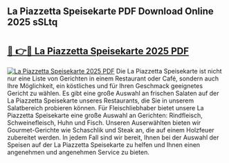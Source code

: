 ## La Piazzetta Speisekarte PDF Download Online 2025 sSLtq

# <h2><a href="http://gc9at6.nevu.top/?p=La+Piazzetta+Speisekarte">🔗 👉🔴 La Piazzetta Speisekarte 2025 PDF</a></h2>

[![La Piazzetta Speisekarte 2025 PDF](https://i.imgur.com/dBaPXMq.png)](http://gc9at6.nevu.top/?p=La+Piazzetta+Speisekarte)
Die La Piazzetta Speisekarte ist nicht nur eine Liste von Gerichten in einem Restaurant oder Café, sondern auch Ihre Möglichkeit, ein köstliches und für Ihren Geschmack geeignetes Gericht zu wählen. Es gibt eine große Auswahl an frischen Salaten auf der La Piazzetta Speisekarte unseres Restaurants, die Sie in unserem Salatbereich probieren können. Für Fleischliebhaber bietet unsere La Piazzetta Speisekarte eine große Auswahl an Gerichten: Rindfleisch, Schweinefleisch, Huhn und Fisch. Unseren Auserwählten bieten wir Gourmet-Gerichte wie Schaschlik und Steak an, die auf einem Holzfeuer zubereitet werden. In jedem Fall sind wir bereit, Ihnen bei der Auswahl der Speisen auf der La Piazzetta Speisekarte zu helfen und Ihnen einen angenehmen und angenehmen Service zu bieten.
